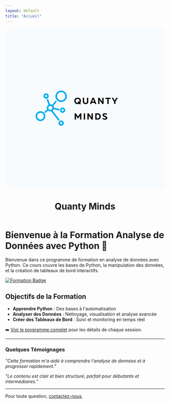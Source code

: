 ```yaml
---
layout: default
title: "Accueil"
---
```

<header>
  <img src="./assets/images/2.png" alt="Company Logo" class="logo" />
  <h1>Quanty Minds</h1>
</header>


# Bienvenue à la Formation Analyse de Données avec Python 🎉

Bienvenue dans ce programme de formation en analyse de données avec Python. Ce cours couvre les bases de Python, la manipulation des données, et la création de tableaux de bord interactifs.

[![Formation Badge](https://img.shields.io/badge/Formation-Analyse%20de%20Données%20avec%20Python-blue?style=for-the-badge)](https://github.com/username/repo)

## Objectifs de la Formation

- **Apprendre Python** : Des bases à l'automatisation
- **Analyser des Données** : Nettoyage, visualisation et analyse avancée
- **Créer des Tableaux de Bord** : Suivi et monitoring en temps réel

➡️ [Voir le programme complet](./programme) pour les détails de chaque session.

---

### Quelques Témoignages

_"Cette formation m'a aidé à comprendre l'analyse de données et à progresser rapidement."_

_"Le contenu est clair et bien structuré, parfait pour débutants et intermédiaires."_

---

Pour toute question, [contactez-nous](./contact).
